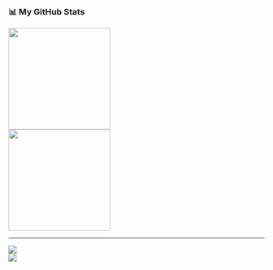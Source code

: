 ### 📊 My GitHub Stats

<a href="https://github.com/Elcapitanoe">
  <img height=200 align="center" src="https://github-readme-stats.vercel.app/api?username=Elcapitanoe&theme=dark" />
</a>
<br />
<a href="https://github.com/Elcapitanoe">
  <img height=200 align="center" src="https://github-readme-stats.vercel.app/api/top-langs?username=Elcapitanoe&layout=compact&langs_count=8&card_width=320&theme=dark" />
</a>
<hr />
<a href="https://github.com/Elcapitanoe">
  <img align="center" src="https://github-readme-stats.vercel.app/api/pin/?username=Elcapitanoe&repo=Komodo-Build-Prop&theme=dark" />
</a>
<br />
<a href="https://github.com/Elcapitanoe">
  <img align="center" src="https://github-readme-stats.vercel.app/api/pin/?username=Elcapitanoe&repo=Google-Drive-Index&theme=dark" />
</a>